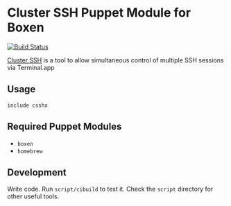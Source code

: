 # Cluster SSH Puppet Module for Boxen

[![Build Status](https://travis-ci.org/boxen/puppet-csshx.png)](https://travis-ci.org/boxen/puppet-csshx)

[Cluster SSH](https://code.google.com/p/csshx/) is a tool to allow simultaneous control of multiple SSH sessions via Terminal.app

## Usage

```puppet
include csshx
```

## Required Puppet Modules

* `boxen`
* `homebrew`

## Development

Write code. Run `script/cibuild` to test it. Check the `script`
directory for other useful tools.
